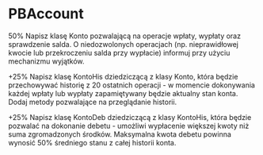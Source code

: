 # PBAccount

50% 
Napisz klasę Konto pozwalającą na operacje wpłaty, wypłaty oraz sprawdzenie salda. O niedozwolonych operacjach (np. nieprawidłowej kwocie lub przekroczeniu salda przy wypłacie) informuj przy użyciu mechanizmu wyjątków.

+25% 
Napisz klasę KontoHis dziedziczącą z klasy Konto, która będzie przechowywać historię z 20 ostatnich operacji - w momencie dokonywania każdej wpłaty lub wypłaty zapamiętywany będzie aktualny stan konta. Dodaj metody pozwalające na przeglądanie historii.

+25% 
Napisz klasę KontoDeb dziedziczącą z klasy KontoHis, która będzie pozwalać na dokonanie debetu - umożliwi wypłacenie większej kwoty niż suma zgromadzonych środków. Maksymalna kwota debetu powinna wynosić 50% średniego stanu z całej historii konta.